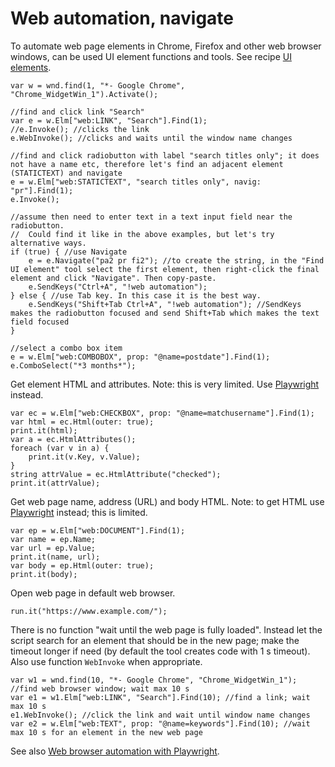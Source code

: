 # Web automation, navigate

To automate web page elements in Chrome, Firefox and other web browser windows, can be used UI element functions and tools. See recipe [UI elements](UI%20elements%20%28find%2C%20click%2C%20check%2C%20focus%2C%20select%2C%20expand%2C%20check%20menu%20item%2C%20wait%20for%20state%2C%20etc%29.html).

```
var w = wnd.find(1, "*- Google Chrome", "Chrome_WidgetWin_1").Activate();

//find and click link "Search"
var e = w.Elm["web:LINK", "Search"].Find(1);
//e.Invoke(); //clicks the link
e.WebInvoke(); //clicks and waits until the window name changes

//find and click radiobutton with label "search titles only"; it does not have a name etc, therefore let's find an adjacent element (STATICTEXT) and navigate
e = w.Elm["web:STATICTEXT", "search titles only", navig: "pr"].Find(1);
e.Invoke();

//assume then need to enter text in a text input field near the radiobutton.
//	Could find it like in the above examples, but let's try alternative ways.
if (true) { //use Navigate
	e = e.Navigate("pa2 pr fi2"); //to create the string, in the "Find UI element" tool select the first element, then right-click the final element and click "Navigate". Then copy-paste.
	e.SendKeys("Ctrl+A", "!web automation");
} else { //use Tab key. In this case it is the best way.
	e.SendKeys("Shift+Tab Ctrl+A", "!web automation"); //SendKeys makes the radiobutton focused and send Shift+Tab which makes the text field focused
}

//select a combo box item
e = w.Elm["web:COMBOBOX", prop: "@name=postdate"].Find(1);
e.ComboSelect("*3 months*");
```

Get element HTML and attributes. Note: this is very limited. Use [Playwright](Web%20browser%20automation%20with%20Playwright.html) instead.

```
var ec = w.Elm["web:CHECKBOX", prop: "@name=matchusername"].Find(1);
var html = ec.Html(outer: true);
print.it(html);
var a = ec.HtmlAttributes();
foreach (var v in a) {
	print.it(v.Key, v.Value);
}
string attrValue = ec.HtmlAttribute("checked");
print.it(attrValue);
```

Get web page name, address (URL) and body HTML. Note: to get HTML use [Playwright](Web%20browser%20automation%20with%20Playwright.html) instead; this is limited.

```
var ep = w.Elm["web:DOCUMENT"].Find(1);
var name = ep.Name;
var url = ep.Value;
print.it(name, url);
var body = ep.Html(outer: true);
print.it(body);
```

Open web page in default web browser.

```
run.it("https://www.example.com/");
```

There is no function "wait until the web page is fully loaded". Instead let the script search for an element that should be in the new page; make the timeout longer if need (by default the tool creates code with 1 s timeout). Also use function `WebInvoke` when appropriate.

```
var w1 = wnd.find(10, "*- Google Chrome", "Chrome_WidgetWin_1"); //find web browser window; wait max 10 s
var e1 = w1.Elm["web:LINK", "Search"].Find(10); //find a link; wait max 10 s
e1.WebInvoke(); //click the link and wait until window name changes
var e2 = w.Elm["web:TEXT", prop: "@name=keywords"].Find(10); //wait max 10 s for an element in the new web page
```

See also [Web browser automation with Playwright](Web%20browser%20automation%20with%20Playwright.html).